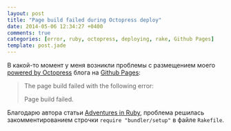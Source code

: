 ```yaml
---
layout: post
title: "Page build failed during Octopress deploy"
date: 2014-05-06 12:34:27 +0400
comments: true
categories: [error, ruby, octopress, deploying, rake, Github Pages]
template: post.jade
---
```


В какой-то момент у меня возникли проблемы с размещением моего [powered by Octopress](http://octopress.org) блога на [Github Pages](https://pages.github.com/):

>The page build failed with the following error:
>
>Page build failed.

Благодарю автора статьи [Adventures in Ruby](http://warewolf.github.io/blog/2013/04/28/adventures-in-ruby/), проблема решилась закомментированием строчки ``require "bundler/setup"`` в файле ``Rakefile``.
